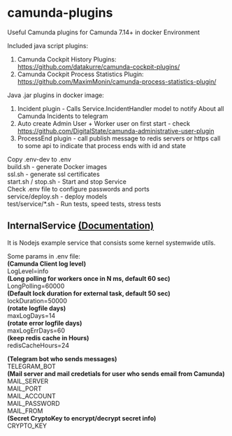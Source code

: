 # camunda-plugins

Useful Camunda plugins for Camunda 7.14+ in docker Environment   

Included java script plugins:   
1. Camunda Cockpit History Plugins:   
https://github.com/datakurre/camunda-cockpit-plugins/   
2. Camunda Cockpit Process Statistics Plugin:   
https://github.com/MaximMonin/camunda-process-statistics-plugin/   

Java .jar plugins in docker image:
1. Incident plugin - Calls Service.IncidentHandler model to notify About all Camunda Incidents to telegram   
2. Auto create Admin User + Worker user on first start - check https://github.com/DigitalState/camunda-administrative-user-plugin   
3. ProcessEnd plugin - call publish message to redis servers or https call to some api to indicate that process ends with id and state   

Copy .env-dev to .env   
build.sh - generate Docker images   
ssl.sh - generate ssl certificates   
start.sh / stop.sh - Start and stop Service   
Check .env file to configure passwords and ports   
service/deploy.sh - deploy models   
test/service/*.sh - Run tests, speed tests, stress tests   

## InternalService [(Documentation)](doc/InternalService.md) 
It is Nodejs example service that consists some kernel systemwide utils.   

Some params in .env file:   
**(Camunda Client log level)**   
LogLevel=info   
**(Long polling for workers once in N ms, default 60 sec)**   
LongPolling=60000   
**(Default lock duration for external task, default 50 sec)**   
lockDuration=50000   
**(rotate logfile days)**   
maxLogDays=14   
**(rotate error logfile days)**   
maxLogErrDays=60   
**(keep redis cache in Hours)**   
redisCacheHours=24   

**(Telegram bot who sends messages)**   
TELEGRAM_BOT   
**(Mail server and mail credetials for user who sends email from Camunda)**   
MAIL_SERVER   
MAIL_PORT   
MAIL_ACCOUNT   
MAIL_PASSWORD   
MAIL_FROM   
**(Secret CryptoKey to encrypt/decrypt secret info)**   
CRYPTO_KEY   
